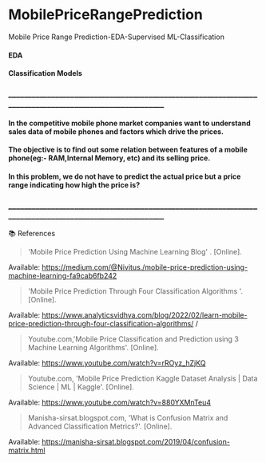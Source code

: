 # MobilePriceRangePrediction
Mobile Price Range Prediction-EDA-Supervised ML-Classification
<h4>EDA</h4>
<h4>Classification Models</h4>

<h3>________________________________________________________________________________________________________</h3>
<h4><b>In the competitive mobile phone market companies want to understand sales
data of mobile phones and factors which drive the prices.</b>
<h4><b>The objective is to find out some relation between features of a mobile phone(eg:- RAM,Internal Memory, etc) and its selling price.</b>
<h4><b>In this problem, we do not have to predict the
actual price but a price range indicating how high the price is?</b>
<h3>________________________________________________________________________________________________________</h3>
📚 References

>'Mobile Price Prediction Using Machine Learning Blog' . [Online].

Available: https://medium.com/@Nivitus./mobile-price-prediction-using-machine-learning-fa9cab6fb242

>'Mobile Price Prediction Through Four Classification Algorithms '. [Online].

Available: https://www.analyticsvidhya.com/blog/2022/02/learn-mobile-price-prediction-through-four-classification-algorithms/ /

>Youtube.com,'Mobile Price Classification and Prediction using 3 Machine Learning Algorithms'. [Online].

Available: https://www.youtube.com/watch?v=rROyz_hZjKQ

>Youtube.com, 'Mobile Price Prediction Kaggle Dataset Analysis | Data Science | ML | Kaggle'. [Online].

Available: https://www.youtube.com/watch?v=880YXMnTeu4

>Manisha-sirsat.blogspot.com, 'What is Confusion Matrix and Advanced Classification Metrics?'. [Online].

Available: https://manisha-sirsat.blogspot.com/2019/04/confusion-matrix.html
